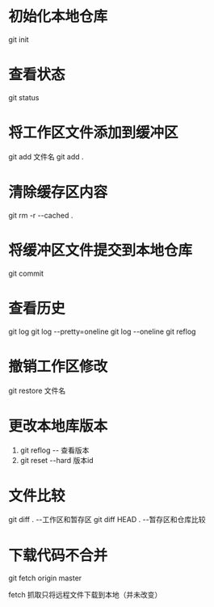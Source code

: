
# 初始化本地仓库

git init 


# 查看状态

git status 

# 将工作区文件添加到缓冲区

git add 文件名
git add . 

# 清除缓存区内容

git rm -r --cached .

# 将缓冲区文件提交到本地仓库

git commit



# 查看历史
git log
git log --pretty=oneline
git log --oneline
git reflog


# 撤销工作区修改

git restore 文件名

# 更改本地库版本

1. git reflog   -- 查看版本
2. git reset --hard 版本id

# 文件比较

git diff .   --工作区和暂存区
git diff HEAD .   --暂存区和仓库比较



# 下载代码不合并

git fetch origin master

fetch 抓取只将远程文件下载到本地（并未改变）